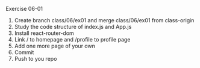 Exercise 06-01
1. Create branch class/06/ex01 and merge class/06/ex01 from class-origin
2. Study the code structure of index.js and App.js
3. Install react-router-dom
4. Link / to homepage and /profile to profile page
5. Add one more page of your own
6. Commit
7. Push to you repo